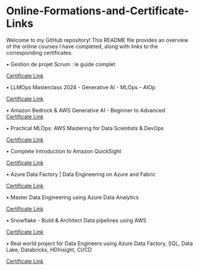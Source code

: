 # Online-Formations-and-Certificate-Links
Welcome to my GitHub repository! This README file provides an overview of the online courses I have completed, along with links to the corresponding certificates.


•	Gestion de projet Scrum : le guide complet   

 [ Certificate Link](https://www.udemy.com/certificate/UC-9ba6a6a1-f15e-4959-8d51-e984195e1e88/)
 
•	LLMOps Masterclass 2024 - Generative AI - MLOps – AIOp                                                                                   

   [ Certificate Link](https://www.udemy.com/certificate/UC-4e53b3b9-1cdb-4e91-8bc1-19de42af5be5/)
   
•	Amazon Bedrock & AWS Generative AI - Beginner to Advanced   
  [ Certificate Link](https://www.udemy.com/certificate/UC-d3b31f14-7618-4b7b-a5d5-b4c3932a6de7/)


•	Practical MLOps: AWS Mastering for Data Scientists & DevOps    

 [ Certificate Link](https://www.udemy.com/certificate/UC-d3b31f14-7618-4b7b-a5d5-b4c3932a6de7/)

•	Complete Introduction to Amazon QuickSight   

 [ Certificate Link](https://www.udemy.com/certificate/UC-93721944-fe8e-4291-80c4-423d3fbc8b05/)

•	Azure Data Factory | Data Engineering on Azure and Fabric   

 [ Certificate Link](https://www.udemy.com/certificate/UC-560cd565-ddcd-4863-a746-51ccb8e832aa/)

•	Master Data Engineering using Azure Data Analytics   

 [ Certificate Link](https://www.udemy.com/certificate/UC-b5cb4207-a082-4482-bbaa-e1f048fabf61/)

•	Snowflake - Build & Architect Data pipelines using AWS    

 [ Certificate Link](https://www.udemy.com/certificate/UC-7be25872-56b7-45ff-b460-1ed152f2311f/)

•	Real world project for Data Engineers using Azure Data Factory, SQL, Data Lake, Databricks,  HDInsight, CI/CD  

 [ Certificate Link](https://www.udemy.com/certificate/UC-279cd72f-a441-4094-84b0-674d7c3b3738/)

 
